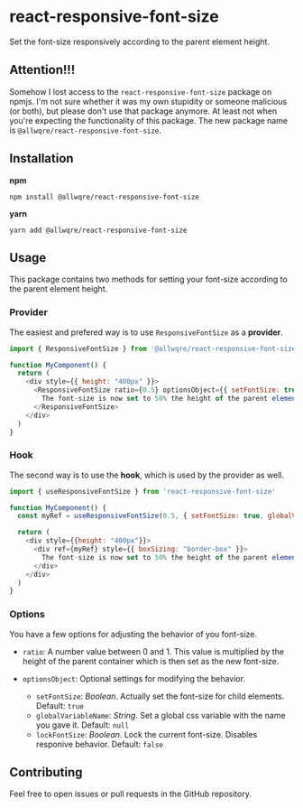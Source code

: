 # react-responsive-font-size

Set the font-size responsively according to the parent element height.

## Attention!!!

Somehow I lost access to the `react-responsive-font-size` package on npmjs. I'm not sure whether it was my own stupidity or someone malicious (or both), but please don't use that package anymore. At least not when you're expecting the functionality of this package. The new package name is `@allwqre/react-responsive-font-size`.

## Installation

**npm**

```
npm install @allwqre/react-responsive-font-size
```

**yarn**

```
yarn add @allwqre/react-responsive-font-size
```

## Usage

This package contains two methods for setting your font-size according to the parent element height.

### Provider

The easiest and prefered way is to use `ResponsiveFontSize` as a **provider**.

```JavaScript
import { ResponsiveFontSize } from '@allwqre/react-responsive-font-size'

function MyComponent() {
  return (
    <div style={{ height: "400px" }}>
      <ResponsiveFontSize ratio={0.5} optionsObject={{ setFontSize: true, globalVariableName: '--my-variable', lockFontSize: false }}>
        The font-size is now set to 50% the height of the parent element (200px)
      </ResponsiveFontSize>
    </div>
  )
}
```

### Hook

The second way is to use the **hook**, which is used by the provider as well.

```JavaScript
import { useResponsiveFontSize } from 'react-responsive-font-size'

function MyComponent() {
  const myRef = useResponsiveFontSize(0.5, { setFontSize: true, globalVariableName: '--my-variable', lockFontSize: false })

  return (
    <div style={{height: "400px"}}>
      <div ref={myRef} style={{ boxSizing: "border-box" }}>
        The font-size is now set to 50% the height of the parent element (200px)
      </div>
    </div>
  )
}
```

### Options

You have a few options for adjusting the behavior of you font-size.

- `ratio`: A number value between 0 and 1. This value is multiplied by the height of the parent container which is then set as the new font-size.

- `optionsObject`: Optional settings for modifying the behavior.
  - `setFontSize`: _Boolean_. Actually set the font-size for child elements. Default: `true`
  - `globalVariableName`: _String_. Set a global css variable with the name you gave it. Default: `null`
  - `lockFontSize`: _Boolean_. Lock the current font-size. Disables responive behavior. Default: `false`

## Contributing

Feel free to open issues or pull requests in the GitHub repository.
